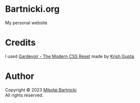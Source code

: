 # Bartnicki.org

My personal website

# Credits

I used [Gardevoir - The Modern CSS Reset][00] made by [Krish Gupta][01].

# Author

Copyright &copy; 2023 [Mikołaj Bartnicki][99]<br>
All rights reserved.

[00]: https://github.com/krshoss/gardevoir
[01]: https://github.com/krshkun
[99]: mailto://mikolaj@bartnicki.org
